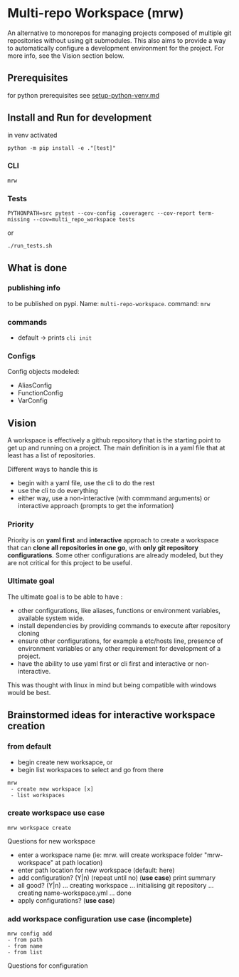# Multi-repo Workspace (mrw)
An alternative to monorepos for managing projects composed of multiple git repositories without using git submodules.
This also aims to provide a way to automatically configure a development environment for the project.
For more info, see the Vision section below.

## Prerequisites
for python prerequisites see [setup-python-venv.md](setup-python-venv.md)
## Install and Run for development
in venv activated
```
python -m pip install -e ."[test]"
```
### CLI
```
mrw
```
### Tests
```
PYTHONPATH=src pytest --cov-config .coveragerc --cov-report term-missing --cov=multi_repo_workspace tests
```
or
```
./run_tests.sh
```

## What is done
### publishing info
to be published on pypi. Name: `multi-repo-workspace`. command: `mrw`
### commands
- default -> prints `cli init`
### Configs
Config objects modeled:
- AliasConfig
- FunctionConfig
- VarConfig

## Vision
A workspace is effectively a github repository that is the starting point to get up and running on a project.
The main definition is in a yaml file that at least has a list of repositories.

Different ways to handle this is
- begin with a yaml file, use the cli to do the rest
- use the cli to do everything
- either way, use a non-interactive (with commmand arguments) or interactive approach (prompts to get the information)
### Priority
Priority is on **yaml first** and **interactive** approach to create a workspace that can **clone all repositories in one go**, with **only git repository configurations**. Some other configurations are already modeled, but they are not critical for this project to be useful.
### Ultimate goal
The ultimate goal is to be able to have :
- other configurations, like aliases, functions or environment variables, available system wide.
- install dependencies by providing commands to execute after repository cloning
- ensure other configurations, for example a etc/hosts line, presence of environment variables or any other requirement for development of a project.
- have the ability to use yaml first or cli first and interactive or non-interactive.

This was thought with linux in mind but being compatible with windows would be best.

## Brainstormed ideas for interactive workspace creation
### from default
- begin create new worksapce, or
- begin list workspaces to select and go from there
```
mrw
 - create new workspace [x]
 - list workspaces
```
### create workspace use case
```
mrw workspace create
```
Questions for new workspace
- enter a workspace name (ie: mrw. will create workspace folder "mrw-workspace" at path location)
- enter path location for new workspace (default: here)
- add configuration? (Y|n) (repeat until no) (**use case**)
print summary
- all good? (Y|n)
... creating workspace 
... initialising git repository
... creating name-workspace.yml
... done
- apply configurations? (**use case**)

### add workspace configuration use case (incomplete)
```
mrw config add
- from path
- from name
- from list
```
Questions for configuration
